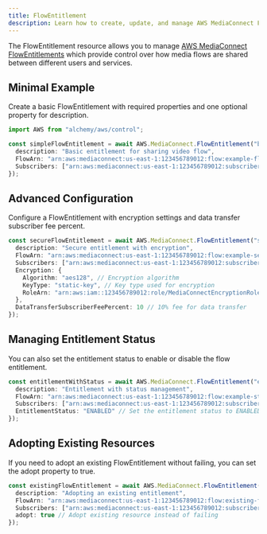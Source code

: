 ```yaml
---
title: FlowEntitlement
description: Learn how to create, update, and manage AWS MediaConnect FlowEntitlements using Alchemy Cloud Control.
---
```


The FlowEntitlement resource allows you to manage [AWS MediaConnect FlowEntitlements](https://docs.aws.amazon.com/mediaconnect/latest/userguide/) which provide control over how media flows are shared between different users and services.

## Minimal Example

Create a basic FlowEntitlement with required properties and one optional property for description.

```ts
import AWS from "alchemy/aws/control";

const simpleFlowEntitlement = await AWS.MediaConnect.FlowEntitlement("basicFlowEntitlement", {
  description: "Basic entitlement for sharing video flow",
  FlowArn: "arn:aws:mediaconnect:us-east-1:123456789012:flow:example-flow",
  Subscribers: ["arn:aws:mediaconnect:us-east-1:123456789012:subscriber:example-subscriber"]
});
```

## Advanced Configuration

Configure a FlowEntitlement with encryption settings and data transfer subscriber fee percent.

```ts
const secureFlowEntitlement = await AWS.MediaConnect.FlowEntitlement("secureFlowEntitlement", {
  description: "Secure entitlement with encryption",
  FlowArn: "arn:aws:mediaconnect:us-east-1:123456789012:flow:example-secure-flow",
  Subscribers: ["arn:aws:mediaconnect:us-east-1:123456789012:subscriber:another-subscriber"],
  Encryption: {
    Algorithm: "aes128", // Encryption algorithm
    KeyType: "static-key", // Key type used for encryption
    RoleArn: "arn:aws:iam::123456789012:role/MediaConnectEncryptionRole" // IAM role for encryption
  },
  DataTransferSubscriberFeePercent: 10 // 10% fee for data transfer
});
```

## Managing Entitlement Status

You can also set the entitlement status to enable or disable the flow entitlement.

```ts
const entitlementWithStatus = await AWS.MediaConnect.FlowEntitlement("entitlementWithStatus", {
  description: "Entitlement with status management",
  FlowArn: "arn:aws:mediaconnect:us-east-1:123456789012:flow:example-status-flow",
  Subscribers: ["arn:aws:mediaconnect:us-east-1:123456789012:subscriber:status-subscriber"],
  EntitlementStatus: "ENABLED" // Set the entitlement status to ENABLED
});
```

## Adopting Existing Resources

If you need to adopt an existing FlowEntitlement without failing, you can set the adopt property to true.

```ts
const existingFlowEntitlement = await AWS.MediaConnect.FlowEntitlement("existingFlowEntitlement", {
  description: "Adopting an existing entitlement",
  FlowArn: "arn:aws:mediaconnect:us-east-1:123456789012:flow:existing-flow",
  Subscribers: ["arn:aws:mediaconnect:us-east-1:123456789012:subscriber:existing-subscriber"],
  adopt: true // Adopt existing resource instead of failing
});
```